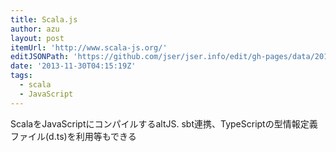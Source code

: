 ```yaml
---
title: Scala.js
author: azu
layout: post
itemUrl: 'http://www.scala-js.org/'
editJSONPath: 'https://github.com/jser/jser.info/edit/gh-pages/data/2013/11/index.json'
date: '2013-11-30T04:15:19Z'
tags:
  - scala
  - JavaScript
---
```

ScalaをJavaScriptにコンパイルするaltJS.
sbt連携、TypeScriptの型情報定義ファイル(d.ts)を利用等もできる
